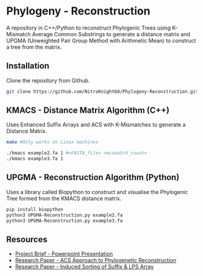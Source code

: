 # Phylogeny - Reconstruction
A repository in C++/Python to reconstruct Phylogenic Trees using K-Mismatch Average Common Substrings to generate a distance matrix and UPGMA (Unweighted Pair Group Method with Arithmetic Mean) to construct a tree from the matrix.
## Installation
Clone the repository from Github.
```bash
git clone https://github.com/NitroKnight68/Phylogeny-Reconstruction.git
```
## KMACS - Distance Matrix Algorithm (C++)
Uses Enhanced Suffix Arrays and ACS with K-Mismatches to generate a Distance Matrix.
```bash
make #Only works on Linux machines
```
```bash
./kmacs example2.fa 1 #<FASTA_file> <mismatch_count>
./kmacs example3.fa 1
```
## UPGMA - Reconstruction Algorithm (Python)
Uses a library called Biopython to construct and visualise the Phylogenic Tree formed from the KMACS distance matrix.
```bash
pip install biopython
python3 UPGMA-Reconstruction.py example2.fa
python3 UPGMA-Reconstruction.py example3.fa
```
## Resources
- [Project Brief - Powerpoint Presentation](CSPE43-ADSA.pptx)
- [Research Paper - ACS Approach to Phylogenetic Reconstruction](https://sci-hub.se/http://doi.org/10.1089/cmb.2006.13.336)
- [Research Paper - Induced Sorting of Suffix & LPS Array](https://arxiv.org/pdf/1101.3448.pdf)
